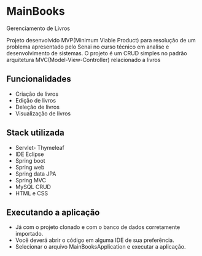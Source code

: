 # MainBooks

Gerenciamento de Livros

Projeto desenvolvido MVP(Minimum Viable Product) para resolução de um problema apresentado pelo Senai no curso técnico em analise e desenvolvimento de sistemas. O projeto é um CRUD simples no padrão arquitetura MVC(Model-View-Controller) relacionado a livros


## Funcionalidades

- Criação de livros
- Edição de livros
- Deleção de livros
- Visualização de livros


## Stack utilizada

- Servlet- Thymeleaf
- IDE Eclipse
- Spring boot
- Spring web
- Spring data JPA
- Spring MVC
- MySQL CRUD
- HTML e CSS

## Executando a aplicação
- Já com o projeto clonado e com o banco de dados corretamente importado.
- Você deverá abrir o código em alguma IDE de sua preferência.
- Selecionar o arquivo MainBooksApplication e executar a aplicação.